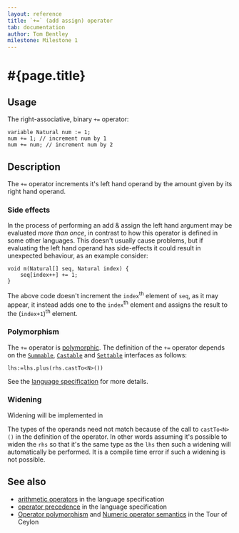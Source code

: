 ```yaml
---
layout: reference
title: `+=` (add assign) operator
tab: documentation
author: Tom Bentley
milestone: Milestone 1
---
```


# #{page.title}

## Usage 

The right-associative, binary `+=` operator:

    variable Natural num := 1;
    num += 1; // increment num by 1
    num += num; // increment num by 2

## Description

The `+=` operator increments it's left hand operand by the amount given by 
its right hand operand. 

### Side effects

In the process of performing an add & assign the left hand argument 
may be evaluated *more than once*, in contrast to how this operator is defined
in some other languages. This doesn't usually cause problems, but if evaluating
the left hand operand has side-effects it could result in unexpected behaviour,
as an example consider:

    void m(Natural[] seq, Natural index) {
        seq[index++] += 1;
    }

The above code doesn't increment the `index`<sup>th</sup> element of `seq`, as it 
may appear, it instead adds one to the `index`<sup>th</sup> element and 
assigns the result to the (`index+1`)<sup>th</sup> element.

### Polymorphism

The `+=` operator is [polymorphic](/documentation/reference/operator/operator-polymorphism).
The definition of the `+=` operator depends 
on the [`Summable`](../../ceylon.language/Summable),
[`Castable`](../../ceylon.language/Castable) and
[`Settable`](../../ceylon.language/Settable) interfaces as follows:

    lhs:=lhs.plus(rhs.castTo<N>())

See the [language specification](#{site.urls.spec}#arithmetic) for more details.

### Widening

Widening will be implemented in <!-- m2 -->

The types of the operands need not match because of the call to `castTo<N>()` 
in the definition of the operator. In other words assuming it's possible to 
widen the `rhs` so that it's the same type as the `lhs` then 
such a widening will automatically be performed. It is a compile time error if 
such a widening is not possible.

## See also

* [arithmetic operators](#{site.urls.spec}#arithmetic) in the 
  language specification
* [operator precedence](#{site.urls.spec}#operatorprecedence) in the 
  language specification
* [Operator polymorphism](/documentation/tour/language-module/#operator_polymorphism) 
  and 
  [Numeric operator semantics](/documentation/tour/language-module/#numeric_operator_semantics) 
  in the Tour of Ceylon
